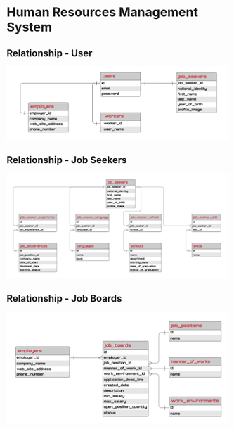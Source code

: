 # Human Resources Management System

## Relationship - User
![users](https://github.com/rdvnabay/project-HumanResourcesManagementSystem/blob/master/shared/users.PNG)

## Relationship - Job Seekers
![job-seekers](https://github.com/rdvnabay/project-HumanResourcesManagementSystem/blob/master/shared/job-seekers.PNG)

## Relationship - Job Boards
![job-boards](https://github.com/rdvnabay/project-HumanResourcesManagementSystem/blob/master/shared/job-boards.PNG)
